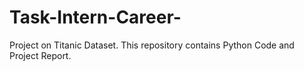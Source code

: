 # Task-Intern-Career-
Project on Titanic Dataset. This repository contains Python Code and Project Report.
